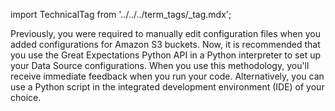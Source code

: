 import TechnicalTag from '../../../term_tags/_tag.mdx';

Previously, you were required to manually edit configuration files when you added configurations for Amazon S3 buckets.  Now, it is recommended that you use the Great Expectations Python API in a Python interpreter to set up your Data Source configurations. When you use this methodology, you'll receive immediate feedback when you run your code. Alternatively, you can use a Python script in the integrated development environment (IDE) of your choice.